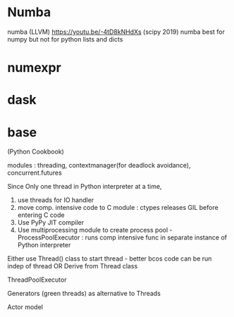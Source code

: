
# Numba

numba (LLVM) https://youtu.be/-4tD8kNHdXs (scipy 2019)
numba best for numpy but not for python lists and dicts

# numexpr

# dask

# base

(Python Cookbook)

modules : threading, contextmanager(for deadlock avoidance), concurrent.futures

Since Only one thread in Python interpreter at a time, 
1. use threads for IO handler 
2. move comp. intensive code to C module : ctypes releases GIL before entering C code
3. Use PyPy JIT compiler
4. Use multiprocessing module to create process pool - ProcessPoolExecutor : runs comp intensive func in separate instance of Python interpreter

Either use Thread() class to start thread  - better bcos code can be run indep of thread
OR 
Derive from Thread class

ThreadPoolExecutor

Generators (green threads) as alternative to Threads

Actor model
